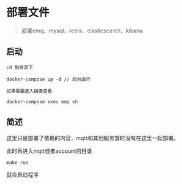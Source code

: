 # 部署文件
> 部署emq、mysql、redis、elasticsearch、kibana

## 启动

```
cd 到目录下

docker-compose up -d // 后台运行

如果需要进入镜像查看

docker-compose exec emq sh

```

## 简述

这里只是部署了依赖的内容，mqtt和其他服务暂时没有在这里一起部署。

此时再进入mqtt或者account的目录

```
make run

```

就会启动程序